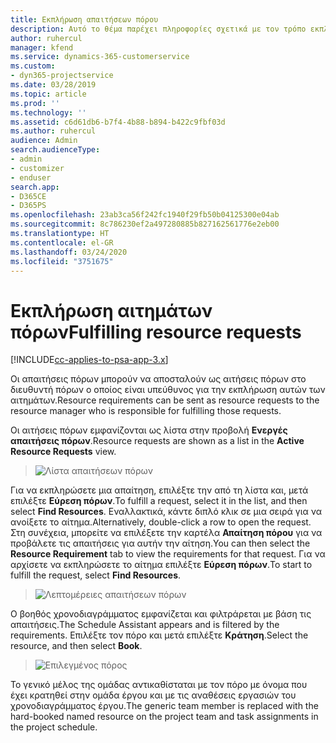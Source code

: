 ```yaml
---
title: Εκπλήρωση απαιτήσεων πόρου
description: Αυτό το θέμα παρέχει πληροφορίες σχετικά με τον τρόπο εκπλήρωσης των απαιτήσεων πόρων.
author: ruhercul
manager: kfend
ms.service: dynamics-365-customerservice
ms.custom:
- dyn365-projectservice
ms.date: 03/28/2019
ms.topic: article
ms.prod: ''
ms.technology: ''
ms.assetid: c6d61db6-b7f4-4b88-b894-b422c9fbf03d
ms.author: ruhercul
audience: Admin
search.audienceType:
- admin
- customizer
- enduser
search.app:
- D365CE
- D365PS
ms.openlocfilehash: 23ab3ca56f242fc1940f29fb50b04125300e04ab
ms.sourcegitcommit: 8c786230ef2a497280885b827162561776e2eb00
ms.translationtype: HT
ms.contentlocale: el-GR
ms.lasthandoff: 03/24/2020
ms.locfileid: "3751675"
---
```

# <a name="fulfilling-resource-requests"></a><span data-ttu-id="66bbb-103">Εκπλήρωση αιτημάτων πόρων</span><span class="sxs-lookup"><span data-stu-id="66bbb-103">Fulfilling resource requests</span></span>

[!INCLUDE[cc-applies-to-psa-app-3.x](../includes/cc-applies-to-psa-app-3x.md)]

<span data-ttu-id="66bbb-104">Οι απαιτήσεις πόρων μπορούν να αποσταλούν ως αιτήσεις πόρων στο διευθυντή πόρων ο οποίος είναι υπεύθυνος για την εκπλήρωση αυτών των αιτημάτων.</span><span class="sxs-lookup"><span data-stu-id="66bbb-104">Resource requirements can be sent as resource requests to the resource manager who is responsible for fulfilling those requests.</span></span>

<span data-ttu-id="66bbb-105">Οι αιτήσεις πόρων εμφανίζονται ως λίστα στην προβολή **Ενεργές απαιτήσεις πόρων**.</span><span class="sxs-lookup"><span data-stu-id="66bbb-105">Resource requests are shown as a list in the **Active Resource Requests** view.</span></span>

> ![Λίστα απαιτήσεων πόρων](media/Resource-Management-image59.png)

<span data-ttu-id="66bbb-107">Για να εκπληρώσετε μια απαίτηση, επιλέξτε την από τη λίστα και, μετά επιλέξτε **Εύρεση πόρων**.</span><span class="sxs-lookup"><span data-stu-id="66bbb-107">To fulfill a request, select it in the list, and then select **Find Resources**.</span></span> <span data-ttu-id="66bbb-108">Εναλλακτικά, κάντε διπλό κλικ σε μια σειρά για να ανοίξετε το αίτημα.</span><span class="sxs-lookup"><span data-stu-id="66bbb-108">Alternatively, double-click a row to open the request.</span></span> <span data-ttu-id="66bbb-109">Στη συνέχεια, μπορείτε να επιλέξετε την καρτέλα **Απαίτηση πόρου** για να προβάλετε τις απαιτήσεις για αυτήν την αίτηση.</span><span class="sxs-lookup"><span data-stu-id="66bbb-109">You can then select the **Resource Requirement** tab to view the requirements for that request.</span></span> <span data-ttu-id="66bbb-110">Για να αρχίσετε να εκπληρώσετε το αίτημα επιλέξτε **Εύρεση πόρων**.</span><span class="sxs-lookup"><span data-stu-id="66bbb-110">To start to fulfill the request, select **Find Resources**.</span></span>

> ![Λεπτομέρειες απαιτήσεων πόρων](media/Resource-Management-image60.png)

<span data-ttu-id="66bbb-112">Ο βοηθός χρονοδιαγράμματος εμφανίζεται και φιλτράρεται με βάση τις απαιτήσεις.</span><span class="sxs-lookup"><span data-stu-id="66bbb-112">The Schedule Assistant appears and is filtered by the requirements.</span></span> <span data-ttu-id="66bbb-113">Επιλέξτε τον πόρο και μετά επιλέξτε **Κράτηση**.</span><span class="sxs-lookup"><span data-stu-id="66bbb-113">Select the resource, and then select **Book**.</span></span>

> ![Επιλεγμένος πόρος](media/Resource-Management-image61.png)

<span data-ttu-id="66bbb-115">Το γενικό μέλος της ομάδας αντικαθίσταται με τον πόρο με όνομα που έχει κρατηθεί στην ομάδα έργου και με τις αναθέσεις εργασιών του χρονοδιαγράμματος έργου.</span><span class="sxs-lookup"><span data-stu-id="66bbb-115">The generic team member is replaced with the hard-booked named resource on the project team and task assignments in the project schedule.</span></span>
